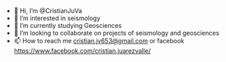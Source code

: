- 👋 Hi, I’m @CristianJuVa
- 👀 I’m interested in seismology
- 🌱 I’m currently studying Geosciences 
- 💞️ I’m looking to collaborate on projects of seismology and geosciences
- 📫 How to reach me cristian.jv653@gmail.com or facebook https://www.facebook.com/cristian.juarezvalle/

<!---
CristianJuVa/CristianJuVa is a ✨ special ✨ repository because its `README.md` (this file) appears on your GitHub profile.
You can click the Preview link to take a look at your changes.
--->

